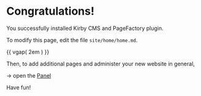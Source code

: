 # Congratulations!

You successfully installed Kirby CMS and PageFactory plugin.

To modify this page, edit the file ``site/home/home.md``.

{{ vgap( 2em ) }}

Then, to add additional pages and administer your new website in general, 

&rarr; open the [Panel](./panel/)

Have fun!